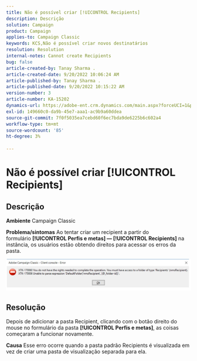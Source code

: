 ```yaml
---
title: Não é possível criar [!UICONTROL Recipients]
description: Descrição
solution: Campaign
product: Campaign
applies-to: Campaign Classic
keywords: KCS,Não é possível criar novos destinatários
resolution: Resolution
internal-notes: Cannot create Recipients
bug: false
article-created-by: Tanay Sharma .
article-created-date: 9/20/2022 10:06:24 AM
article-published-by: Tanay Sharma .
article-published-date: 9/20/2022 10:15:22 AM
version-number: 3
article-number: KA-15202
dynamics-url: https://adobe-ent.crm.dynamics.com/main.aspx?forceUCI=1&pagetype=entityrecord&etn=knowledgearticle&id=687448df-cb38-ed11-9db1-002248086735
exl-id: 149660c0-da9b-45e7-aaa1-ac9b9a60ddea
source-git-commit: 7f0f5035ea7cebd60f6ec7bda9de6225b6c602a4
workflow-type: tm+mt
source-wordcount: '85'
ht-degree: 3%

---
```


# Não é possível criar [!UICONTROL Recipients]

## Descrição

<b>Ambiente</b>
Campaign Classic


<b>Problema/sintomas</b>
Ao tentar criar um recipient a partir do formulário <b>[!UICONTROL Perfis e metas] — [!UICONTROL Recipients]</b> na instância, os usuários estão obtendo direitos para acessar os erros da pasta.



![](assets/___f4809700-cd38-ed11-9db1-002248086735___.png)


## Resolução




Depois de adicionar a pasta Recipient, clicando com o botão direito do mouse no formulário da pasta <b>[!UICONTROL Perfis e metas]</b>, as coisas começaram a funcionar novamente.


<b>Causa</b>
Esse erro ocorre quando a pasta padrão Recipients é visualizada em vez de criar uma pasta de visualização separada para ela.
